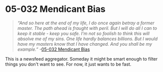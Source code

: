 # 05-032 Mendicant Bias

> *“And so here at the end of my life, I do once again betray a former
> master. The path ahead is fraught with peril. But I will do all I can to
> keep it stable - keep you safe. I'm not so foolish to think this will
> absolve me of my sins. One life hardly balances billions. But I would
> have my masters know that I have changed. And you shall be my example.”*
> -[05-032 Mendicant Bias](http://halo.wikia.com/wiki/032_Mendicant_Bias)

This is a newsfeed aggregator.  Someday it might be smart enough to filter things you don't want to see.  For now, it just wants to be fast.
